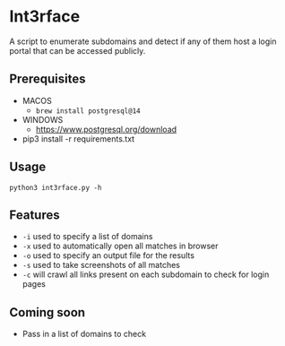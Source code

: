 # Int3rface
A script to enumerate subdomains and detect if any of them host a login portal that can be accessed publicly.

## Prerequisites


* MACOS
    * ```brew install postgresql@14```
* WINDOWS
    * https://www.postgresql.org/download
* pip3 install -r requirements.txt

## Usage

```
python3 int3rface.py -h
```

## Features

* ```-i``` used to specify a list of domains
* ```-x``` used to automatically open all matches in browser
* ```-o``` used to specify an output file for the results
* ```-s``` used to take screenshots of all matches
* ```-c``` will crawl all links present on each subdomain to check for login pages

## Coming soon

* Pass in a list of domains to check


